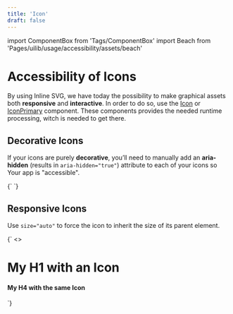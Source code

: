 ```yaml
---
title: 'Icon'
draft: false
---
```


import ComponentBox from 'Tags/ComponentBox'
import Beach from 'Pages/uilib/usage/accessibility/assets/beach'

# Accessibility of Icons

By using Inline SVG, we have today the possibility to make graphical assets both **responsive** and **interactive**. In order to do so, use the [Icon](/uilib/components/icon) or [IconPrimary](/uilib/components/icon-primary) component. These components provides the needed runtime processing, witch is needed to get there.

## Decorative Icons

If your icons are purely **decorative**, you’ll need to manually add an **aria-hidden** (results in `aria-hidden="true"`) attribute to each of your icons so Your app is "accessible".

<ComponentBox scope={{Beach}}>
{`
<Icon icon={Beach} size="60" title="Beach" aria-hidden />
`}
</ComponentBox>

## Responsive Icons

Use `size="auto"` to force the icon to inherit the size of its parent element.

<ComponentBox scope={{Beach}}>
{`
<>
  <h1>My H1 with an Icon <Icon icon={Beach} title="Beach" size="auto" /></h1>
  <h4>My H4 with the same Icon <Icon icon={Beach} title="Beach" size="auto" /></h4>
</>
`}
</ComponentBox>
